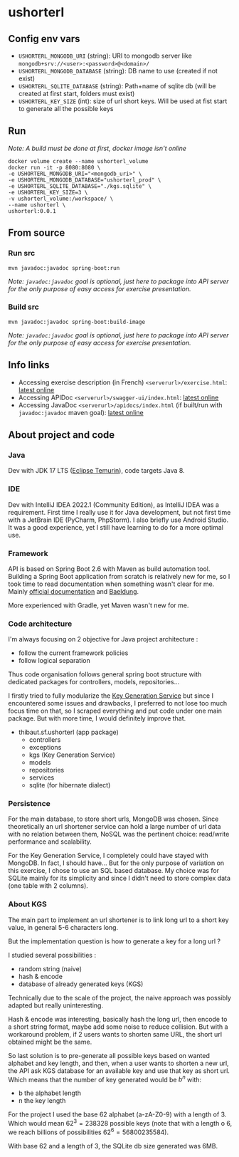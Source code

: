 # ushorterl

## Config env vars

- `USHORTERL_MONGODB_URI` (string): URI to mongodb server
  like `mongodb+srv://<user>:<password>@<domain>/`
- `USHORTERL_MONGODB_DATABASE` (string): DB name to use (created if not exist)
- `USHORTERL_SQLITE_DATABASE` (string): Path+name of sqlite db (will be created at first start, folders must exist)
- `USHORTERL_KEY_SIZE` (int): size of url short keys. Will be used at fist start to generate all the possible keys

## Run

*Note: A build must be done at first, docker image isn't online*

```shell
docker volume create --name ushorterl_volume
docker run -it -p 8080:8080 \
-e USHORTERL_MONGODB_URI="<mongodb_uri>" \
-e USHORTERL_MONGODB_DATABASE="ushorterl_prod" \
-e USHORTERL_SQLITE_DATABASE="./kgs.sqlite" \
-e USHORTERL_KEY_SIZE=3 \
-v ushorterl_volume:/workspace/ \
--name ushorterl \
ushorterl:0.0.1
```

## From source

### Run src

```shell
mvn javadoc:javadoc spring-boot:run
```

*Note: `javadoc:javadoc` goal is optional, just here to package into API server for the only purpose of easy access for
exercise presentation.*

### Build src

```shell
mvn javadoc:javadoc spring-boot:build-image
```

*Note: `javadoc:javadoc` goal is optional, just here to package into API server for the only purpose of easy access for
exercise presentation.*

## Info links

- Accessing exercise description (in
  French) `<serverurl>/exercise.html`: [latest online](http://34.155.28.95:8080/exercise.html)
- Accessing APIDoc `<serverurl>/swagger-ui/index.html`: [latest online](http://34.155.28.95:8080/swagger-ui/index.html)
- Accessing JavaDoc `<serverurl>/apidocs/index.html` (if built/run with `javadoc:javadoc` maven
  goal): [latest online](http://34.155.28.95:8080/apidocs/index.html)

## About project and code

### Java

Dev with JDK 17 LTS ([Eclipse Temurin](https://adoptium.net/)), code targets Java 8.

### IDE

Dev with IntelliJ IDEA 2022.1 (Community Edition), as IntelliJ IDEA was a requirement. First time I really use it for
Java development, but not first time with a JetBrain IDE (PyCharm, PhpStorm). I also briefly use Android Studio.
It was a good experience, yet I still have learning to do for a more optimal use.

### Framework

API is based on Spring Boot 2.6 with Maven as build automation tool.
Building a Spring Boot application from scratch is relatively new for me, so I took time to read documentation when
something wasn't clear for me.
Mainly [official documentation](https://docs.spring.io/spring-boot/docs/current/reference/html/index.html)
and [Baeldung](https://www.baeldung.com/rest-with-spring-series).

More experienced with Gradle, yet Maven wasn't new for me.

### Code architecture

I'm always focusing on 2 objective for Java project architecture :

- follow the current framework policies
- follow logical separation

Thus code organisation follows general spring boot structure with dedicated packages for controllers, models,
repositories...

I firstly tried to fully modularize the [Key Generation Service](./src/main/java/thibaut/sf/ushorterl/kgs) but since I
encountered some issues and drawbacks, I preferred to not lose too much focus time on that, so I scraped everything and
put code under one main package. But with more time, I would definitely improve that.

- thibaut.sf.ushorterl (app package)
  - controllers
  - exceptions
  - kgs (Key Generation Service)
  - models
  - repositories
  - services
  - sqlite (for hibernate dialect)

### Persistence

For the main database, to store short urls, MongoDB was chosen. Since theoretically an url shortener service can hold a
large number of url data with no relation between them, NoSQL was the pertinent choice: read/write performance and
scalability.

For the Key Generation Service, I completely could have stayed with MongoDB. In fact, I should have... But for the only
purpose of variation on this exercise, I chose to use an SQL based database. My choice was for SQLite mainly for its
simplicity and since I didn't need to store complex data (one table with 2 columns).

### About KGS

The main part to implement an url shortener is to link long url to a short key value, in general 5-6 characters long.

But the implementation question is how to generate a key for a long url ?

I studied several possibilities :

- random string (naive)
- hash & encode
- database of already generated keys (KGS)

Technically due to the scale of the project, the naive approach was possibly adapted but really uninteresting.

Hash & encode was interesting, basically hash the long url, then encode to a short string format, maybe add some noise
to reduce collision. But with a workaround problem, if 2 users wants to shorten same URL, the short url obtained might
be the same.

So last solution is to pre-generate all possible keys based on wanted alphabet and key length, and then, when a user
wants to shorten a new url, the API ask KGS database for an available key and use that key as short url.
Which means that the number of key generated would be $b^n$ with:

- b the alphabet length
- n the key length

For the project I used the base 62 alphabet (a-zA-Z0-9) with a length of 3.
Which would mean $62^3=238328$ possible keys (note that with a length o 6, we reach billions of possibilities
$62^6=56800235584$).

With base 62 and a length of 3, the SQLite db size generated was 6MB.
